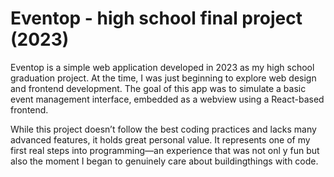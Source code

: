 # Eventop - high school final project (2023)
Eventop is a simple web application developed in 2023 as my high school graduation project.
At the time, I was just beginning to explore web design and frontend development. The goal
of this app was to simulate a basic event management interface, embedded as a
webview using a React-based frontend.

While this project doesn’t follow the best coding practices and lacks
many advanced features, it holds great personal value. It represents one
of my first real steps into programming—an experience that was not onl
y fun but also the moment I began to genuinely care about buildingthings with code.

